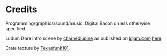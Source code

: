# Credits

Programming/graphics/sound/music: Digital Bacon unless otherwise specified

Ludum Dare intro scene by [chainedlupine](http://chainedlupine.com/) as published on [ldjam.com](https://ldjam.com) [here](https://ldjam.com/events/ludum-dare/42/$101312/ludum-dare-intro-scene-for-unity-2017).

Crate texture by [Texasfunk101](https://opengameart.org/content/tileable-crates).